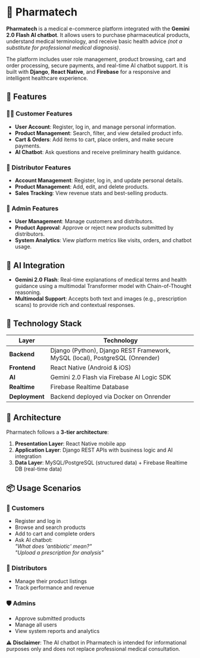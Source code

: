 # 💊 Pharmatech

**Pharmatech** is a medical e-commerce platform integrated with the **Gemini 2.0 Flash AI chatbot**. It allows users to purchase pharmaceutical products, understand medical terminology, and receive basic health advice *(not a substitute for professional medical diagnosis)*.

The platform includes user role management, product browsing, cart and order processing, secure payments, and real-time AI chatbot support. It is built with **Django**, **React Native**, and **Firebase** for a responsive and intelligent healthcare experience.



## 🚀 Features

### 🧑‍⚕️ Customer Features
- **User Account**: Register, log in, and manage personal information.
- **Product Management**: Search, filter, and view detailed product info.
- **Cart & Orders**: Add items to cart, place orders, and make secure payments.
- **AI Chatbot**: Ask questions and receive preliminary health guidance.

### 🏬 Distributor Features
- **Account Management**: Register, log in, and update personal details.
- **Product Management**: Add, edit, and delete products.
- **Sales Tracking**: View revenue stats and best-selling products.

### 🔐 Admin Features
- **User Management**: Manage customers and distributors.
- **Product Approval**: Approve or reject new products submitted by distributors.
- **System Analytics**: View platform metrics like visits, orders, and chatbot usage.



## 🤖 AI Integration

- **Gemini 2.0 Flash**: Real-time explanations of medical terms and health guidance using a multimodal Transformer model with Chain-of-Thought reasoning.
- **Multimodal Support**: Accepts both text and images (e.g., prescription scans) to provide rich and contextual responses.



## 🧱 Technology Stack

| Layer | Technology |
|-------|------------|
| **Backend** | Django (Python), Django REST Framework, MySQL (local), PostgreSQL (Onrender) |
| **Frontend** | React Native (Android & iOS) |
| **AI** | Gemini 2.0 Flash via Firebase AI Logic SDK |
| **Realtime** | Firebase Realtime Database |
| **Deployment** | Backend deployed via Docker on Onrender |



## 🧭 Architecture

Pharmatech follows a **3-tier architecture**:

1. **Presentation Layer**: React Native mobile app
2. **Application Layer**: Django REST APIs with business logic and AI integration
3. **Data Layer**: MySQL/PostgreSQL (structured data) + Firebase Realtime DB (real-time data)



## 📦 Usage Scenarios

### 👤 Customers
- Register and log in
- Browse and search products
- Add to cart and complete orders
- Ask AI chatbot:  
  _"What does 'antibiotic' mean?"_  
  _"Upload a prescription for analysis"_

### 🛒 Distributors
- Manage their product listings
- Track performance and revenue

### 🛡️ Admins
- Approve submitted products
- Manage all users
- View system reports and analytics



⚠️ **Disclaimer**: The AI chatbot in Pharmatech is intended for informational purposes only and does not replace professional medical consultation.

